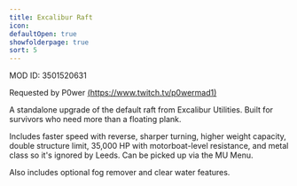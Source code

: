 ```yaml
---
title: Excalibur Raft
icon: 
defaultOpen: true
showfolderpage: true
sort: 5
---
```

MOD ID: 3501520631  
  
Requested by P0wer [(https://www.twitch.tv/p0wermad1)](steam://openurl_external/https://steamcommunity.com/linkfilter/?u=http%3A%2F%2F%28https%3A%2F%2Fwww.twitch.tv%2Fp0wermad1%29)  
  
A standalone upgrade of the default raft from Excalibur Utilities. Built for survivors who need more than a floating plank.  
  
Includes faster speed with reverse, sharper turning, higher weight capacity, double structure limit, 35,000 HP with motorboat-level resistance, and metal class so it's ignored by Leeds. Can be picked up via the MU Menu.  
  
Also includes optional fog remover and clear water features.